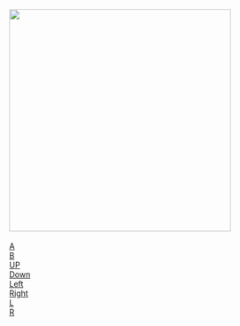 
<a href="http://game.s2art.tv/status"><img width="400" src="http://game.s2art.tv/status?=6" /></a>
--  
<a href="http://game.s2art.tv/play.php?key=a">A</a>   
<a href="http://game.s2art.tv/play.php?key=b">B</a>  
<a href="http://game.s2art.tv/play.php?key=up">UP</a>  
<a href="http://game.s2art.tv/play.php?key=down">Down</a>  
<a href="http://game.s2art.tv/play.php?key=left">Left</a>  
<a href="http://game.s2art.tv/play.php?key=right">Right</a>  
<a href="http://game.s2art.tv/play.php?key=l">L</a>  
<a href="http://game.s2art.tv/play.php?key=r">R</a>
